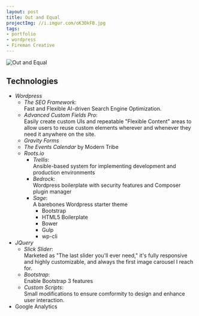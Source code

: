 ```yaml
---
layout: post
title: Out and Equal
projectImg: //i.imgur.com/oK3OkFB.jpg
tags:
- portfolio
- wordpress
- Fireman Creative
---
```

<!--more-->
![Out and Equal](//i.imgur.com/aOUqN1Y.png)


## Technologies

- *Wordpress*
  - *The SEO Framework*:<br>Fast and Flexible AI-driven Search Engine Optimization.
  - *Advanced Custom Fields Pro*:<br> Easily create custom UIs and repeatable "Flexible Content" areas to allow users to reuse custom elements wherever and whenever they need it anywhere on the site.
  - *Gravity Forms*
  - *The Events Calendar* by Modern Tribe
  - *Roots.io*
    - *Trellis*:<br> Ansible-based system for implementing development and production environments
    - *Bedrock*:<br> Wordpress boilerplate with security features and Composer plugin manager
    - *Sage*:<br> A barebones Wordpress starter theme
      - Bootstrap
      - HTML5 Boilerplate
      - Bower
      - Gulp
      - wp-cli
- *JQuery*
  - *Slick Slider*:<br> Marketed as "The last slider you'll ever need," it's fully responsive and highly customizable, and always the first image carousel I reach for.
  - *Bootstrap*:<br> Enable Bootstrap 3 features
  - *Custom Scripts*:<br> Small modifications to ensure comformity to design and enhance user interaction.
- Google Analytics
